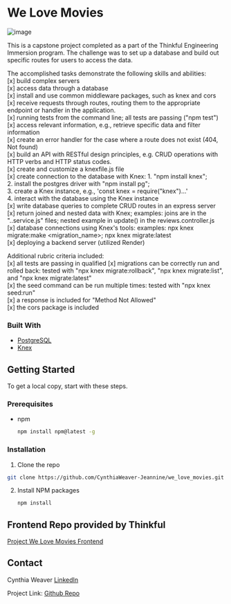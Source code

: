 # We Love Movies 
![image](https://github.com/CynthiaWeaver-Jeannine/we_love_movies/assets/132491873/feafdc79-6f05-4cb2-8b0e-e5a2ff280ad9)

This is a capstone project completed as a part of the Thinkful Engineering Immersion program.
The challenge was to set up a database and build out specific routes for users to access the data. 

The accomplished tasks demonstrate the following skills and abilities:  
[x] build complex servers  
[x] access data through a database  
[x] install and use common middleware packages, such as knex and cors  
[x] receive requests through routes, routing them to the appropriate endpoint or handler in the application.  
[x] running tests from the command line; all tests are passing ("npm test")  
[x] access relevant information, e.g., retrieve specific data and filter information  
[x] create an error handler for the case where a route does not exist (404, Not found)  
[x] build an API with RESTful design principles, e.g. CRUD operations with HTTP verbs and HTTP status codes.  
[x] create and customize a knexfile.js file  
[x] create connection to the database with Knex: 1. "npm install knex";  
    2. install the postgres driver with "npm install pg";  
    3. create a Knex instance, e.g., 'const knex = require("knex")...'  
    4. interact with the database using the Knex instance  
[x] write database queries to complete CRUD routes in an express server  
[x] return joined and nested data with Knex; examples: joins are in the "..service.js" files; nested example in update() in the reviews.controller.js  
[x] database connections using Knex's tools: examples: npx knex migrate:make <migration_name>; npx knex migrate:latest   
[x] deploying a backend server (utilized Render)

Additional rubric criteria included:  
[x] all tests are passing in qualified
[x] migrations can be correctly run and rolled back: tested with "npx knex migrate:rollback", "npx knex migrate:list", and "npx knex migrate:latest"   
[x] the seed command can be run multiple times: tested with "npx knex seed:run"  
[x] a response is included for "Method Not Allowed"  
[x] the cors package is included 
### Built With
* [PostgreSQL](https://www.postgresql.org/)
* [Knex](https://knexjs.org/)


## Getting Started

To get a local copy, start with these steps.

### Prerequisites
* npm
  ```sh
  npm install npm@latest -g
  ```

### Installation
1.  Clone the repo
   ```sh
  git clone https://github.com/CynthiaWeaver-Jeannine/we_love_movies.git
   ```
2. Install NPM packages
   ```sh
   npm install
   ```
## Frontend Repo provided by Thinkful
[Project We Love Movies Frontend](https://github.com/dakotawatkins/project-we-love-movies-frontend) 
## Contact

Cynthia Weaver [LinkedIn](linkedin.com/in/cynthiajweaver-dev)

Project Link: [Github Repo](https://github.com/CynthiaWeaver-Jeannine/we_love_movies) 
